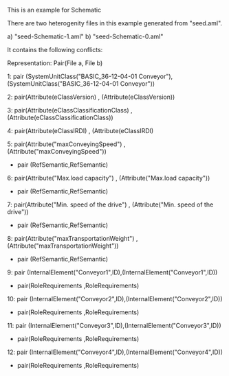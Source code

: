 This is an example for Schematic 

There are two heterogenity files in this example generated from "seed.aml".

a) "seed-Schematic-1.aml"
b) "seed-Schematic-0.aml"

It contains the following conflicts:

Representation: Pair(File a, File b)

1: pair (SystemUnitClass("BASIC_36-12-04-01 Conveyor"),(SystemUnitClass("BASIC_36-12-04-01 Conveyor"))

2: pair(Attribute(eClassVersion) , (Attribute(eClassVersion))

3: pair(Attribute(eClassClassificationClass) , (Attribute(eClassClassificationClass))

4: pair(Attribute(eClassIRDI) , (Attribute(eClassIRDI)


5: pair(Attribute("maxConveyingSpeed") , (Attribute("maxConveyingSpeed"))

 - pair (RefSemantic,RefSemantic)

6: pair(Attribute("Max.load capacity") , (Attribute("Max.load capacity"))

 - pair (RefSemantic,RefSemantic)

7: pair(Attribute("Min. speed of the drive") , (Attribute("Min. speed of the drive"))

 - pair (RefSemantic,RefSemantic)

8: pair(Attribute("maxTransportationWeight") , (Attribute("maxTransportationWeight"))

 - pair (RefSemantic,RefSemantic)


9: pair (InternalElement("Conveyor1",ID),(InternalElement("Conveyor1",ID))

 - pair(RoleRequirements ,RoleRequirements)


10: pair (InternalElement("Conveyor2",ID),(InternalElement("Conveyor2",ID))

 - pair(RoleRequirements ,RoleRequirements)


11: pair (InternalElement("Conveyor3",ID),(InternalElement("Conveyor3",ID))

  - pair(RoleRequirements ,RoleRequirements)


12: pair (InternalElement("Conveyor4",ID),(InternalElement("Conveyor4",ID))

  - pair(RoleRequirements ,RoleRequirements)



